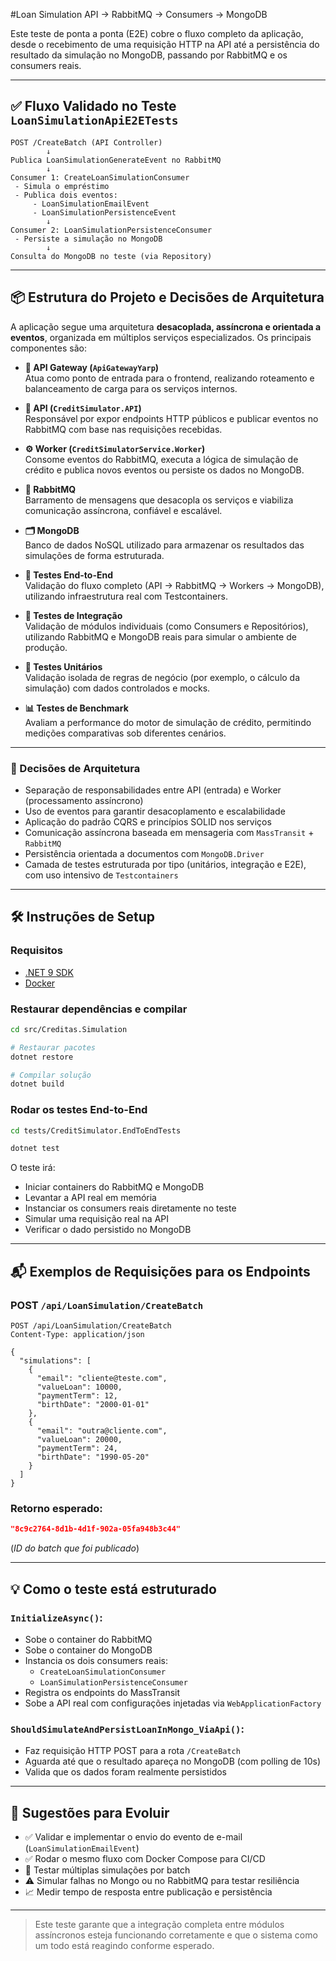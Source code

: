 #Loan Simulation API → RabbitMQ → Consumers → MongoDB

Este teste de ponta a ponta (E2E) cobre o fluxo completo da aplicação, desde o recebimento de uma requisição HTTP na API até a persistência do resultado da simulação no MongoDB, passando por RabbitMQ e os consumers reais.

---

## ✅ Fluxo Validado no Teste `LoanSimulationApiE2ETests`

```
POST /CreateBatch (API Controller)
        ↓
Publica LoanSimulationGenerateEvent no RabbitMQ
        ↓
Consumer 1: CreateLoanSimulationConsumer
 - Simula o empréstimo
 - Publica dois eventos:
     - LoanSimulationEmailEvent
     - LoanSimulationPersistenceEvent
        ↓
Consumer 2: LoanSimulationPersistenceConsumer
 - Persiste a simulação no MongoDB
        ↓
Consulta do MongoDB no teste (via Repository)
```

---

## 📦 Estrutura do Projeto e Decisões de Arquitetura

A aplicação segue uma arquitetura **desacoplada, assíncrona e orientada a eventos**, organizada em múltiplos serviços especializados. Os principais componentes são:

- **🔀 API Gateway (`ApiGatewayYarp`)**  
  Atua como ponto de entrada para o frontend, realizando roteamento e balanceamento de carga para os serviços internos.

- **📡 API (`CreditSimulator.API`)**  
  Responsável por expor endpoints HTTP públicos e publicar eventos no RabbitMQ com base nas requisições recebidas.

- **⚙️ Worker (`CreditSimulatorService.Worker`)**  
  Consome eventos do RabbitMQ, executa a lógica de simulação de crédito e publica novos eventos ou persiste os dados no MongoDB.

- **📨 RabbitMQ**  
  Barramento de mensagens que desacopla os serviços e viabiliza comunicação assíncrona, confiável e escalável.

- **🗂️ MongoDB**  
  Banco de dados NoSQL utilizado para armazenar os resultados das simulações de forma estruturada.

- **🧪 Testes End-to-End**  
  Validação do fluxo completo (API → RabbitMQ → Workers → MongoDB), utilizando infraestrutura real com Testcontainers.

- **🧩 Testes de Integração**  
  Validação de módulos individuais (como Consumers e Repositórios), utilizando RabbitMQ e MongoDB reais para simular o ambiente de produção.

- **🧠 Testes Unitários**  
  Validação isolada de regras de negócio (por exemplo, o cálculo da simulação) com dados controlados e mocks.

- **📊 Testes de Benchmark**  
  Avaliam a performance do motor de simulação de crédito, permitindo medições comparativas sob diferentes cenários.

---

### 🧭 Decisões de Arquitetura

- Separação de responsabilidades entre API (entrada) e Worker (processamento assíncrono)
- Uso de eventos para garantir desacoplamento e escalabilidade
- Aplicação do padrão CQRS e princípios SOLID nos serviços
- Comunicação assíncrona baseada em mensageria com `MassTransit` + `RabbitMQ`
- Persistência orientada a documentos com `MongoDB.Driver`
- Camada de testes estruturada por tipo (unitários, integração e E2E), com uso intensivo de `Testcontainers`
---



## 🛠️ Instruções de Setup

### Requisitos
- [.NET 9 SDK](https://dotnet.microsoft.com/en-us/download/dotnet/9.0)
- [Docker](https://www.docker.com/)

### Restaurar dependências e compilar

```bash
cd src/Creditas.Simulation

# Restaurar pacotes
dotnet restore

# Compilar solução
dotnet build
```

### Rodar os testes End-to-End

```bash
cd tests/CreditSimulator.EndToEndTests

dotnet test
```

O teste irá:
- Iniciar containers do RabbitMQ e MongoDB
- Levantar a API real em memória
- Instanciar os consumers reais diretamente no teste
- Simular uma requisição real na API
- Verificar o dado persistido no MongoDB

---

## 📬 Exemplos de Requisições para os Endpoints

### POST `/api/LoanSimulation/CreateBatch`

```http
POST /api/LoanSimulation/CreateBatch
Content-Type: application/json

{
  "simulations": [
    {
      "email": "cliente@teste.com",
      "valueLoan": 10000,
      "paymentTerm": 12,
      "birthDate": "2000-01-01"
    },
    {
      "email": "outra@cliente.com",
      "valueLoan": 20000,
      "paymentTerm": 24,
      "birthDate": "1990-05-20"
    }
  ]
}
```

### Retorno esperado:
```json
"8c9c2764-8d1b-4d1f-902a-05fa948b3c44"
```
(*ID do batch que foi publicado*)

---


## 💡 Como o teste está estruturado

### `InitializeAsync()`:
- Sobe o container do RabbitMQ
- Sobe o container do MongoDB
- Instancia os dois consumers reais:
  - `CreateLoanSimulationConsumer`
  - `LoanSimulationPersistenceConsumer`
- Registra os endpoints do MassTransit
- Sobe a API real com configurações injetadas via `WebApplicationFactory`

### `ShouldSimulateAndPersistLoanInMongo_ViaApi()`:
- Faz requisição HTTP POST para a rota `/CreateBatch`
- Aguarda até que o resultado apareça no MongoDB (com polling de 10s)
- Valida que os dados foram realmente persistidos

---

## 🚀 Sugestões para Evoluir

- ✅ Validar e implementar o envio do evento de e-mail (`LoanSimulationEmailEvent`)
- ✅ Rodar o mesmo fluxo com Docker Compose para CI/CD
- 🔄 Testar múltiplas simulações por batch
- ⚠️ Simular falhas no Mongo ou no RabbitMQ para testar resiliência
- 📈 Medir tempo de resposta entre publicação e persistência

---

> Este teste garante que a integração completa entre módulos assíncronos esteja funcionando corretamente e que o sistema como um todo está reagindo conforme esperado.

